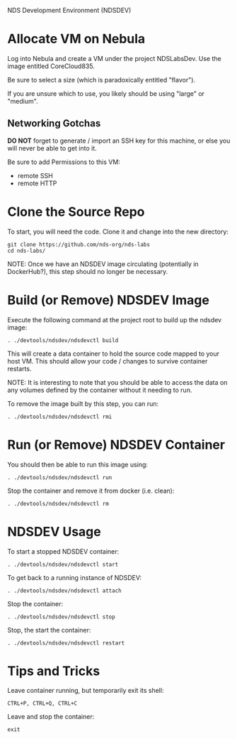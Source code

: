 NDS Development Environment (NDSDEV)

# Allocate VM on Nebula
Log into Nebula and create a VM under the project NDSLabsDev. Use the image entitled CoreCloud835.

Be sure to select a size (which is paradoxically entitled "flavor").

If you are unsure which to use, you likely should be using "large" or "medium".


## Networking Gotchas

**DO NOT** forget to generate / import an SSH key for this machine, or else you will never be able to get into it.

Be sure to add Permissions to this VM:
* remote SSH
* remote HTTP


# Clone the Source Repo
To start, you will need the code. Clone it and change into the new directory:
~~~
git clone https://github.com/nds-org/nds-labs
cd nds-labs/
~~~

NOTE: Once we have an NDSDEV image circulating (potentially in DockerHub?), this step should no longer be necessary.


# Build (or Remove) NDSDEV Image
Execute the following command at the project root to build up the ndsdev image:
~~~
. ./devtools/ndsdev/ndsdevctl build
~~~

This will create a data container to hold the source code mapped to your host VM. This should allow your code / changes to survive container restarts.

NOTE: It is interesting to note that you should be able to access the data on any volumes defined by the container without it needing to run.

To remove the image built by this step, you can run:
~~~
. ./devtools/ndsdev/ndsdevctl rmi
~~~

# Run (or Remove) NDSDEV Container
You should then be able to run this image using:
~~~
. ./devtools/ndsdev/ndsdevctl run
~~~

Stop the container and remove it from docker (i.e. clean):
~~~
. ./devtools/ndsdev/ndsdevctl rm
~~~

# NDSDEV Usage
To start a stopped NDSDEV container:
~~~
. ./devtools/ndsdev/ndsdevctl start
~~~

To get back to a running instance of NDSDEV:
~~~
. ./devtools/ndsdev/ndsdevctl attach
~~~

Stop the container:
~~~
. ./devtools/ndsdev/ndsdevctl stop
~~~

Stop, the start the container:
~~~
. ./devtools/ndsdev/ndsdevctl restart
~~~

# Tips and Tricks
Leave container running, but temporarily exit its shell:
~~~
CTRL+P, CTRL+Q, CTRL+C
~~~

Leave and stop the container:
~~~
exit
~~~
